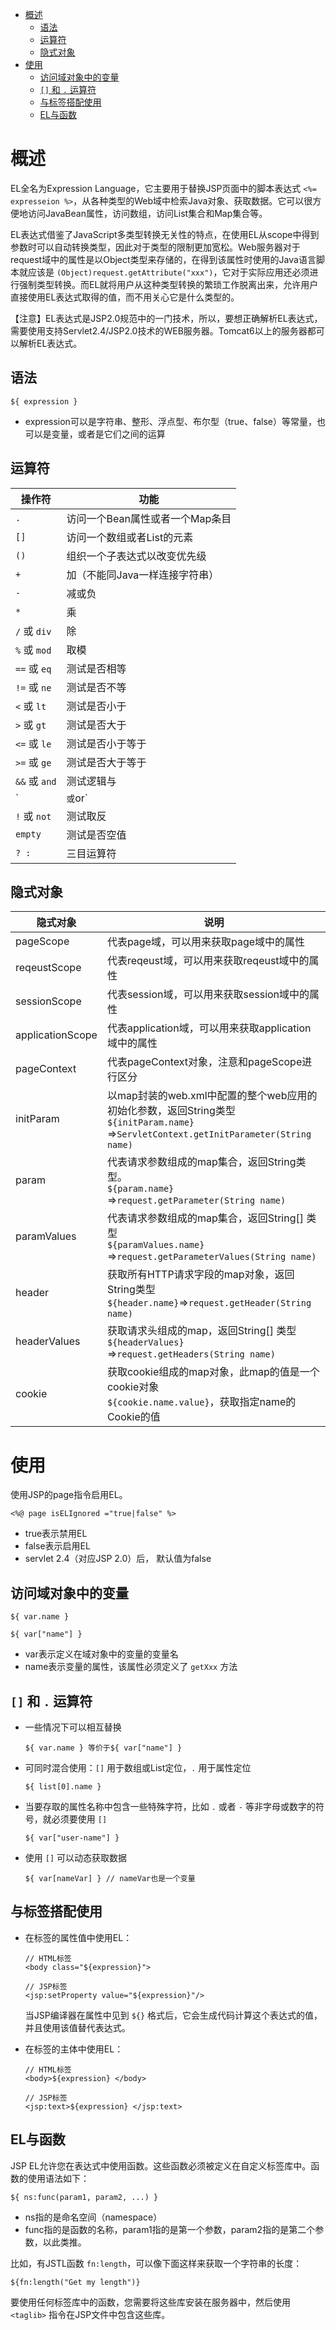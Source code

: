 - [概述](#概述)
    - [语法](#语法)
    - [运算符](#运算符)
    - [隐式对象](#隐式对象)
- [使用](#使用)
    - [访问域对象中的变量](#访问域对象中的变量)
    - [`[]` 和 `.` 运算符](#-和--运算符)
    - [与标签搭配使用](#与标签搭配使用)
    - [EL与函数](#el与函数)

# 概述

EL全名为Expression Language，它主要用于替换JSP页面中的脚本表达式 `<%= expresseion %>`，从各种类型的Web域中检索Java对象、获取数据。它可以很方便地访问JavaBean属性，访问数组，访问List集合和Map集合等。

EL表达式借鉴了JavaScript多类型转换无关性的特点，在使用EL从scope中得到参数时可以自动转换类型，因此对于类型的限制更加宽松。Web服务器对于request域中的属性是以Object类型来存储的，在得到该属性时使用的Java语言脚本就应该是 `(Object)request.getAttribute("xxx")`，它对于实际应用还必须进行强制类型转换。而EL就将用户从这种类型转换的繁琐工作脱离出来，允许用户直接使用EL表达式取得的值，而不用关心它是什么类型的。

【注意】EL表达式是JSP2.0规范中的一门技术，所以，要想正确解析EL表达式，需要使用支持Servlet2.4/JSP2.0技术的WEB服务器。Tomcat6以上的服务器都可以解析EL表达式。

## 语法

```
${ expression }
```
- expression可以是字符串、整形、浮点型、布尔型（true、false）等常量，也可以是变量，或者是它们之间的运算

## 运算符

| 操作符        | 功能                                |
| ------------- | ----------------------------------- |
| `.`           | 访问一个Bean属性或者一个Map条目 |
| `[]`          | 访问一个数组或者List的元素        |
| `()`          | 组织一个子表达式以改变优先级        |
| `+`           | 加（不能同Java一样连接字符串）    |
| `-`           | 减或负                              |
| `*`           | 乘                                  |
| `/` 或 `div`  | 除                                  |
| `%` 或 `mod`  | 取模                                |
| `==` 或 `eq`  | 测试是否相等                        |
| `!=` 或 `ne`  | 测试是否不等                        |
| `<` 或 `lt`   | 测试是否小于                        |
| `>` 或 `gt`   | 测试是否大于                        |
| `<=` 或 `le`  | 测试是否小于等于                    |
| `>=` 或 `ge`  | 测试是否大于等于                    |
| `&&` 或 `and` | 测试逻辑与                          |
| `|` 或 `or`   | 测试逻辑或                          |
| `!` 或 `not`  | 测试取反                            |
| `empty`       | 测试是否空值                        |
| `? :`         | 三目运算符                          |

## 隐式对象

| 隐式对象         | 说明                                                                                                                                                           |
| ---------------- | -------------------------------------------------------------------------------------------------------------------------------------------------------------- |
| pageScope        | 代表page域，可以用来获取page域中的属性                                                                                                                     |
| reqeustScope     | 代表reqeust域，可以用来获取reqeust域中的属性                                                                                                               |
| sessionScope     | 代表session域，可以用来获取session域中的属性                                                                                                               |
| applicationScope | 代表application域，可以用来获取application域中的属性                                                                                                       |
| pageContext      | 代表pageContext对象，注意和pageScope进行区分                                                                                                               |
| initParam        | 以map封装的web.xml中配置的整个web应用的初始化参数，返回String类型<br> `${initParam.name}`$\Rightarrow$`ServletContext.getInitParameter(String name)` |
| param            | 代表请求参数组成的map集合，返回String类型。<br> `${param.name}`$\Rightarrow$`request.getParameter(String name)`                                          |
| paramValues      | 代表请求参数组成的map集合，返回String[] 类型<br> `${paramValues.name}`$\Rightarrow$`request.getParameterValues(String name)`                              |
| header           | 获取所有HTTP请求字段的map对象，返回String类型 <br> `${header.name}`$\Rightarrow$`request.getHeader(String name)`                                       |
| headerValues     | 获取请求头组成的map，返回String[] 类型<br> `${headerValues}`$\Rightarrow$`request.getHeaders(String name)`                                                 |
| cookie           | 获取cookie组成的map对象，此map的值是一个cookie对象<br>`${cookie.name.value}`，获取指定name的Cookie的值                                             |

# 使用

使用JSP的page指令启用EL。
```
<%@ page isELIgnored ="true|false" %>
```
- true表示禁用EL
- false表示启用EL
- servlet 2.4（对应JSP 2.0）后， 默认值为false

## 访问域对象中的变量

```
${ var.name }

${ var["name"] }
```
- var表示定义在域对象中的变量的变量名
- name表示变量的属性，该属性必须定义了 `getXxx` 方法

## `[]` 和 `.` 运算符

- 一些情况下可以相互替换
    ```
    ${ var.name } 等价于${ var["name"] }
    ```
- 可同时混合使用：`[]` 用于数组或List定位，`.` 用于属性定位
    ```
    ${ list[0].name }
    ```
- 当要存取的属性名称中包含一些特殊字符，比如 `.` 或者 `-` 等非字母或数字的符号，就必须要使用 `[]`
    ```
    ${ var["user-name"] }
    ```
- 使用 `[]` 可以动态获取数据
    ```
    ${ var[nameVar] } // nameVar也是一个变量
    ```

## 与标签搭配使用

- 在标签的属性值中使用EL：
    ```
    // HTML标签
    <body class="${expression}">

    // JSP标签
    <jsp:setProperty value="${expression}"/>
    ```
    当JSP编译器在属性中见到 `${}` 格式后，它会生成代码计算这个表达式的值，并且使用该值替代表达式。

- 在标签的主体中使用EL：
    ```
    // HTML标签
    <body>${expression} </body>

    // JSP标签
    <jsp:text>${expression} </jsp:text>
    ```

## EL与函数

JSP EL允许您在表达式中使用函数。这些函数必须被定义在自定义标签库中。函数的使用语法如下：
```
${ ns:func(param1, param2, ...) }
```
- ns指的是命名空间（namespace）
- func指的是函数的名称，param1指的是第一个参数，param2指的是第二个参数，以此类推。

比如，有JSTL函数 `fn:length`，可以像下面这样来获取一个字符串的长度：
```
${fn:length("Get my length")}
```
要使用任何标签库中的函数，您需要将这些库安装在服务器中，然后使用 `<taglib>` 指令在JSP文件中包含这些库。